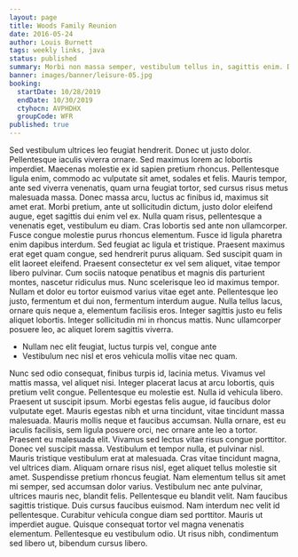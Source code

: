 ```yaml
---
layout: page
title: Woods Family Reunion
date: 2016-05-24
author: Louis Burnett
tags: weekly links, java
status: published
summary: Morbi non massa semper, vestibulum tellus in, sagittis enim. Donec.
banner: images/banner/leisure-05.jpg
booking:
  startDate: 10/28/2019
  endDate: 10/30/2019
  ctyhocn: AVPHDHX
  groupCode: WFR
published: true
---
```

Sed vestibulum ultrices leo feugiat hendrerit. Donec ut justo dolor. Pellentesque iaculis viverra ornare. Sed maximus lorem ac lobortis imperdiet. Maecenas molestie ex id sapien pretium rhoncus. Pellentesque ligula enim, commodo ac vulputate sit amet, sodales et felis. Mauris tempor, ante sed viverra venenatis, quam urna feugiat tortor, sed cursus risus metus malesuada massa. Donec massa arcu, luctus ac finibus id, maximus sit amet erat. Morbi pretium, ante ut sollicitudin dictum, justo dolor eleifend augue, eget sagittis dui enim vel ex. Nulla quam risus, pellentesque a venenatis eget, vestibulum eu diam.
Cras lobortis sed ante non ullamcorper. Fusce congue molestie purus rhoncus elementum. Fusce id ligula pharetra enim dapibus interdum. Sed feugiat ac ligula et tristique. Praesent maximus erat eget quam congue, sed hendrerit purus aliquam. Sed suscipit quam in elit laoreet eleifend. Praesent consectetur ex vel sem aliquet, vitae tempor libero pulvinar. Cum sociis natoque penatibus et magnis dis parturient montes, nascetur ridiculus mus. Nunc scelerisque leo id maximus tempor. Nullam et dolor eu tortor euismod varius vitae eget ante. Pellentesque leo justo, fermentum et dui non, fermentum interdum augue. Nulla tellus lacus, ornare quis neque a, elementum facilisis eros. Integer sagittis justo eu felis aliquet lobortis. Integer sollicitudin mi in rhoncus mattis. Nunc ullamcorper posuere leo, ac aliquet lorem sagittis viverra.

* Nullam nec elit feugiat, luctus turpis vel, congue ante
* Vestibulum nec nisl et eros vehicula mollis vitae nec quam.

Nunc sed odio consequat, finibus turpis id, lacinia metus. Vivamus vel mattis massa, vel aliquet nisi. Integer placerat lacus at arcu lobortis, quis pretium velit congue. Pellentesque eu molestie est. Nulla id vehicula libero. Praesent ut suscipit ipsum. Morbi egestas felis augue, id faucibus dolor vulputate eget. Mauris egestas nibh et urna tincidunt, vitae tincidunt massa malesuada. Mauris mollis neque et faucibus accumsan. Nulla ornare, est eu iaculis facilisis, sem ligula posuere orci, nec ornare ante leo a tortor. Praesent eu malesuada elit. Vivamus sed lectus vitae risus congue porttitor. Donec vel suscipit massa. Vestibulum et tempor nulla, et pulvinar nisl.
Mauris tristique vestibulum erat at malesuada. Cras vitae tincidunt magna, vel ultrices diam. Aliquam ornare risus nisl, eget aliquet tellus molestie sit amet. Suspendisse pretium rhoncus feugiat. Nam elementum tellus sit amet mi semper, sed accumsan dolor varius. Vestibulum nec ante pulvinar, ultrices mauris nec, blandit felis. Pellentesque eu blandit velit. Nam faucibus sagittis tristique. Duis cursus faucibus euismod. Nam interdum nec velit id pellentesque. Curabitur vehicula congue diam sed porttitor. Mauris ut imperdiet augue. Quisque consequat tortor vel magna venenatis elementum. Pellentesque eu vestibulum odio. Ut risus nibh, condimentum sed libero ut, bibendum cursus libero.
